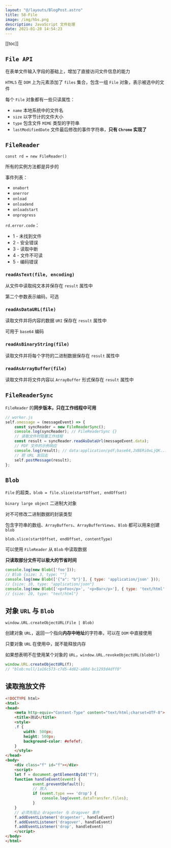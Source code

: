 ```yaml
---
layout: "@/layouts/BlogPost.astro"
title: 58-File
image: /img/hbs.png
description: JavaScript 文件处理
date: 2021-01-28 14:54:23
---
```


[[toc]]

## `File API`

在表单文件输入字段的基础上，增加了直接访问文件信息的能力

`HTML5` 在 `DOM` 上为元素添加了 `files` 集合，包含一组 `File` 对象，表示被选中的文件

每个 `File` 对象都有一些只读属性：
  - `name` 本地系统中的文件名
  - `size` 以字节计的文件大小
  - `type` 包含文件 `MIME` 类型的字符串
  - `lastModifiedDate` 文件最后修改的事件字符串，**只有 `Chrome` 实现了**

## `FileReader`

`const rd = new FileReader()`

所有的实例方法都是异步的

事件列表：
  - `onabort`
  - `onerror`
  - `onload`
  - `onloadend`
  - `onloadstart`
  - `onprogress`

`rd.error.code`：
  - 1 - 未找到文件
  - 2 - 安全错误
  - 3 - 读取中断
  - 4 - 文件不可读
  - 5 - 编码错误

### `readAsText(file, encoding)`

从文件中读取纯文本并保存在 `result` 属性中

第二个参数表示编码，可选

### `readAsDataURL(file)`

读取文件并将内容的数据 `URI` 保存在 `result` 属性中

可用于 `base64` 编码

### `readAsBinaryString(file)`

读取文件并将每个字符的二进制数据保存在 `result` 属性中

### `readAsArrayBuffer(file)`

读取文件并将文件内容以 `ArrayBuffer` 形式保存在 `result` 属性中

## `FileReaderSync`

`FileReader` 的**同步版本，只在工作线程中可用**

```js
// worker.js
self.omessage = (messageEvent) => {
	const syncReader = new FileReaderSync();
	console.log(syncReader); // FileReaderSync {}
	// 读取文件时阻塞工作线程
	const result = syncReader.readAsDataUrl(messageEvent.data);
	// PDF 文件的示例响应
	console.log(result); // data:application/pdf;base64,JVBERi0xLjQK...
	// 把 URL 发回去
	self.postMessage(result);
}; 
```

## `Blob`

`File` 的超类，`blob = file.slice(startOffset, endOffset)`

`binary large object` 二进制大对象

对不可修改二进制数据的封装类型

包含字符串的数组、`ArrayBuffers`、`ArrayBufferViews`、`Blob` 都可以用来创建 `blob`

`blob.slice(startOffset, endOffset, contentType)`

可以使用 `FileReader` 从 `Blob` 中读取数据

**只读取部分文件可以极大的节省时间**

```js
console.log(new Blob(['foo']));
// Blob {size: 3, type: ""}
console.log(new Blob(['{"a": "b"}'], { type: 'application/json' }));
// {size: 10, type: "application/json"}
console.log(new Blob(['<p>Foo</p>', '<p>Bar</p>'], { type: 'text/html' }));
// {size: 20, type: "text/html"} 
```

## 对象 `URL` 与 `Blob`

`window.URL.createObjectURL(File | Blob)`

创建对象 `URL`，返回一个指向**内存中地址**的字符串，可以在 `DOM` 中直接使用

只要对象 `URL` 在使用中，就不能释放内存

如果想表明不在使用某个对象的 `URL`，`window.URL.revokeObjectURL(blobUrl)`

```js
window.URL.createObjectURL(f);
// "blob:null/1a16c573-c7d5-4d82-a88d-bc1293d4dff0"
```

## 读取拖放文件

```html
<!DOCTYPE html>
<html>
<head>
	<meta http-equiv="Content-Type" content="text/html;charset=UTF-8">
	<title>测试</title>
	<style>
	.f {
		width: 500px;
		height: 500px;
		background-color: #efefef;
	}
	</style>
</head>
<body>
    <div class="f" id="f"></div>
    <script>
    let f = document.getElementById("f");
    function handleEvent(event) {
			event.preventDefault();
			// 放入
			if (event.type === 'drop') {
				console.log(event.dataTransfer.files);
			}
    }
    // 必须先阻止 dragenter 与 dragover 事件
    f.addEventListener('dragenter', handleEvent)
    f.addEventListener('dragover', handleEvent)
    f.addEventListener('drop', handleEvent)
    </script>
</body>
</html>
```